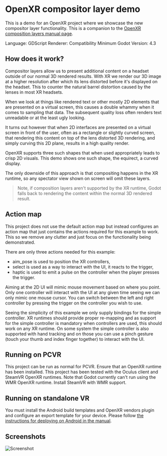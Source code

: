 # OpenXR compositor layer demo

This is a demo for an OpenXR project where we showcase the new compositor layer functionality.
This is a companion to the [OpenXR composition layers manual page](https://docs.godotengine.org/en/latest/tutorials/xr/openxr_composition_layers.html).

Language: GDScript
Renderer: Compatibility
Minimum Godot Version: 4.3

## How does it work?

Compositor layers allow us to present additional content on a headset outside of our normal 3D rendered results.
With XR we render our 3D image at a higher resolution after which its lens distorted before it's displayed on the headset.
This to counter the natural barrel distortion caused by the lenses in most XR headsets.

When we look at things like rendered text or other mostly 2D elements that are presented on a virtual screen,
this causes a double whammy when it comes to sampling that data.
The subsequent quality loss often renders text unreadable or at the least ugly looking.

It turns out however that when 2D interfaces are presented on a virtual screen in front of the user,
often as a rectangle or slightly curved screen,
that rendering this content on top of the lens distorted 3D rendering,
and simply curving this 2D plane,
results in a high quality render.

OpenXR supports three such shapes that when used appropriately leads to crisp 2D visuals.
This demo shows one such shape, the equirect, a curved display.

The only downside of this approach is that compositing happens in the XR runtime,
so any spectator view shown on screen will omit these layers.

> Note, if composition layers aren't supported by the XR runtime,
> Godot falls back to rendering the content within the normal 3D rendered result.

## Action map

This project does not use the default action map but instead configures an action map that just contains the actions required for this example to work.
This so we remove any clutter and just focus on the functionality being demonstrated.

There are only three actions needed for this example:
- aim_pose is used to position the XR controllers,
- select is used as a way to interact with the UI, it reacts to the trigger,
- haptic is used to emit a pulse on the controller when the player presses the trigger.

Aiming at the 2D UI will mimic mouse movement based on where you point.
Only one controller will interact with the UI at any given time seeing we can only mimic one mouse cursor.
You can switch between the left and right controller by pressing the trigger on the controller you wish to use.

Seeing the simplicity of this example we only supply bindings for the simple controller.
XR runtimes should provide proper re-mapping and as support for the simple controller is mandatory when controllers are used,
this should work on any XR runtime.
On some system the simple controller is also supported with hand tracking and on those you can use a pinch gesture
(touch your thumb and index finger together) to interact with the UI.

## Running on PCVR

This project can be run as normal for PCVR. Ensure that an OpenXR runtime has been installed.
This project has been tested with the Oculus client and SteamVR OpenXR runtimes.
Note that Godot currently can't run using the WMR OpenXR runtime. Install SteamVR with WMR support.

## Running on standalone VR

You must install the Android build templates and OpenXR vendors plugin and configure an export template for your device.
Please follow [the instructions for deploying on Android in the manual](https://docs.godotengine.org/en/stable/tutorials/xr/deploying_to_android.html).

## Screenshots

![Screenshot](xr_composition_layer_demo.png)
